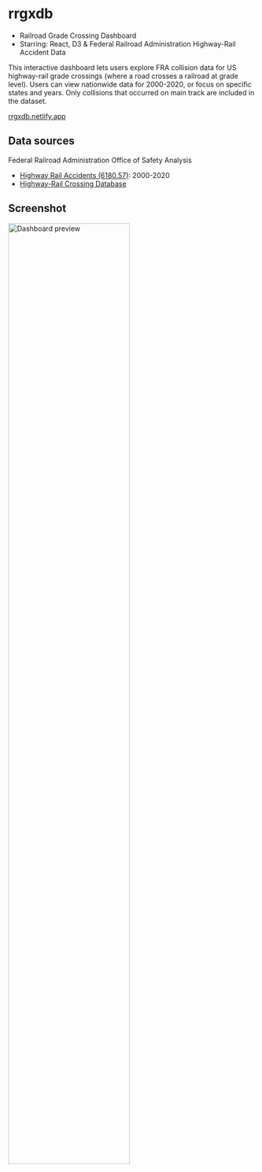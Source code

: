 # rrgxdb

- Railroad Grade Crossing Dashboard
- Starring: React, D3 & Federal Railroad Administration Highway-Rail Accident Data

This interactive dashboard lets users explore FRA collision data for US highway-rail grade crossings (where a road crosses a railroad at grade level). Users can view nationwide data for 2000-2020, or focus on specific states and years. Only collisions that occurred on main track are included in the dataset.

[rrgxdb.netlify.app](https://rrgxdb.netlify.app/)

## Data sources

Federal Railroad Administration Office of Safety Analysis

- [Highway Rail Accidents (6180.57)](https://safetydata.fra.dot.gov/OfficeofSafety/publicsite/on_the_fly_download.aspx): 2000-2020
- [Highway-Rail Crossing Database](https://safetydata.fra.dot.gov/OfficeofSafety/publicsite/DownloadCrossingInventoryData.aspx)

## Screenshot

<p float="left">
<img src="https://kristenandersen.online/assets/screenshots/rrgxdb-800.png" alt="Dashboard preview" height="70%" width="70%"/>
</p>

